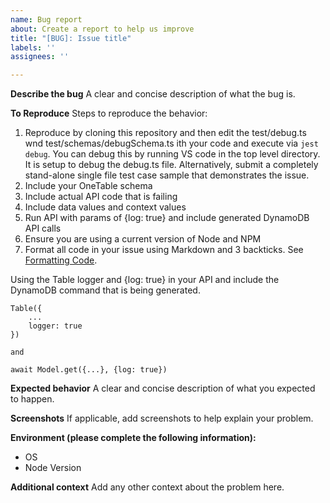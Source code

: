 ```yaml
---
name: Bug report
about: Create a report to help us improve
title: "[BUG]: Issue title"
labels: ''
assignees: ''

---
```


**Describe the bug**
A clear and concise description of what the bug is.

**To Reproduce**
Steps to reproduce the behavior:
1. Reproduce by cloning this repository and then edit the test/debug.ts wnd test/schemas/debugSchema.ts ith your code and execute via `jest debug`. You can debug this by running VS code in the top level directory. It is setup to debug the debug.ts file. Alternatively, submit a completely stand-alone single file test case sample that demonstrates the issue.
2. Include your OneTable schema
3. Include actual API code that is failing
4. Include data values and context values
5. Run API with params of {log: true} and include generated DynamoDB API calls
6. Ensure you are using a current version of Node and NPM
7. Format all code in your issue using Markdown and 3 backticks. See [Formatting Code](https://www.freecodecamp.org/news/how-to-format-code-in-markdown/).

Using the Table logger and {log: true} in your API and include the DynamoDB command 
that is being generated.

```
Table({
    ...
    logger: true
})

and

await Model.get({...}, {log: true})
```

**Expected behavior**
A clear and concise description of what you expected to happen.

**Screenshots**
If applicable, add screenshots to help explain your problem.

**Environment (please complete the following information):**
 - OS
 - Node Version

**Additional context**
Add any other context about the problem here.
